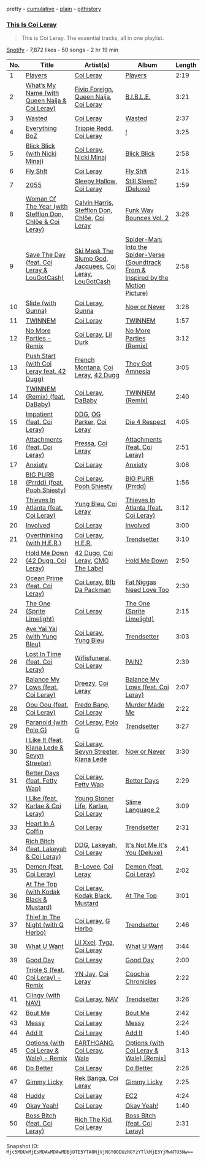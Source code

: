 pretty - [cumulative](/playlists/cumulative/37i9dQZF1DZ06evO3TuhDH.md) - [plain](/playlists/plain/37i9dQZF1DZ06evO3TuhDH) - [githistory](https://github.githistory.xyz/mackorone/spotify-playlist-archive/blob/main/playlists/plain/37i9dQZF1DZ06evO3TuhDH)

### [This Is Coi Leray](https://open.spotify.com/playlist/37i9dQZF1DZ06evO3TuhDH)

> This is Coi Leray\. The essential tracks, all in one playlist.

[Spotify](https://open.spotify.com/user/spotify) - 7,872 likes - 50 songs - 2 hr 19 min

| No. | Title | Artist(s) | Album | Length |
|---|---|---|---|---|
| 1 | [Players](https://open.spotify.com/track/6UN73IYd0hZxLi8wFPMQij) | [Coi Leray](https://open.spotify.com/artist/6AMd49uBDJfhf30Ak2QR5s) | [Players](https://open.spotify.com/album/4cAAsw7mPkGt15GXQzWlrM) | 2:19 |
| 2 | [What’s My Name \(with Queen Naija & Coi Leray\)](https://open.spotify.com/track/5m4TMhR7wQQGxelJa7lToQ) | [Fivio Foreign](https://open.spotify.com/artist/14CHVeJGrR5xgUGQFV5BVM), [Queen Naija](https://open.spotify.com/artist/3nViOFa3kZW8OMSNOzwr98), [Coi Leray](https://open.spotify.com/artist/6AMd49uBDJfhf30Ak2QR5s) | [B.I.B.L.E.](https://open.spotify.com/album/6np2Ix6RidhSseqw2dZovP) | 3:21 |
| 3 | [Wasted](https://open.spotify.com/track/78crxkAaQ38xBYs4uM5Xkz) | [Coi Leray](https://open.spotify.com/artist/6AMd49uBDJfhf30Ak2QR5s) | [Wasted](https://open.spotify.com/album/6L96Vte8baOFYbFB3HIIqZ) | 2:37 |
| 4 | [Everything BoZ](https://open.spotify.com/track/1WnKJJKMtnmPdvFGOxcRVZ) | [Trippie Redd](https://open.spotify.com/artist/6Xgp2XMz1fhVYe7i6yNAax), [Coi Leray](https://open.spotify.com/artist/6AMd49uBDJfhf30Ak2QR5s) | [!](https://open.spotify.com/album/11vLnrFGWQRbonR6wFuCf8) | 3:25 |
| 5 | [Blick Blick \(with Nicki Minaj\)](https://open.spotify.com/track/7LczcBaamU9pTkV4Cl9NyX) | [Coi Leray](https://open.spotify.com/artist/6AMd49uBDJfhf30Ak2QR5s), [Nicki Minaj](https://open.spotify.com/artist/0hCNtLu0JehylgoiP8L4Gh) | [Blick Blick](https://open.spotify.com/album/0UiZQvEgPpnPV6fuvmWTKf) | 2:58 |
| 6 | [Fly Sh!t](https://open.spotify.com/track/3HbMXSKuTdKWChpvMIKhg5) | [Coi Leray](https://open.spotify.com/artist/6AMd49uBDJfhf30Ak2QR5s) | [Fly Sh!t](https://open.spotify.com/album/38tlAzTpYRs5lL14yBjLxj) | 2:15 |
| 7 | [2055](https://open.spotify.com/track/0VhA1feaHVoftAyZ5fGGHA) | [Sleepy Hallow](https://open.spotify.com/artist/6EPlBSH2RSiettczlz7ihV), [Coi Leray](https://open.spotify.com/artist/6AMd49uBDJfhf30Ak2QR5s) | [Still Sleep? \(Deluxe\)](https://open.spotify.com/album/0ZjOFfItjIA9YbzhERRIBr) | 1:59 |
| 8 | [Woman Of The Year \(with Stefflon Don, Chlöe & Coi Leray\)](https://open.spotify.com/track/2Tg6UGiplOTWZalFj1eY6y) | [Calvin Harris](https://open.spotify.com/artist/7CajNmpbOovFoOoasH2HaY), [Stefflon Don](https://open.spotify.com/artist/2ExGrw6XpbtUAJHTLtUXUD), [Chlöe](https://open.spotify.com/artist/1FtBEIWAwvw5ymBen5GICR), [Coi Leray](https://open.spotify.com/artist/6AMd49uBDJfhf30Ak2QR5s) | [Funk Wav Bounces Vol\. 2](https://open.spotify.com/album/49DV9eFp2xTdtO7veew5xS) | 3:26 |
| 9 | [Save The Day \(feat\. Coi Leray & LouGotCash\)](https://open.spotify.com/track/0vkzRCT7wzqWCFJw5TN1MQ) | [Ski Mask The Slump God](https://open.spotify.com/artist/2rhFzFmezpnW82MNqEKVry), [Jacquees](https://open.spotify.com/artist/4tMm1dU6Gn04VAZ9ClHcIZ), [Coi Leray](https://open.spotify.com/artist/6AMd49uBDJfhf30Ak2QR5s), [LouGotCash](https://open.spotify.com/artist/1Sz0VZ2PxcZPD2qRIX9GSK) | [Spider\-Man: Into the Spider\-Verse \(Soundtrack From & Inspired by the Motion Picture\)](https://open.spotify.com/album/35s58BRTGAEWztPo9WqCIs) | 2:58 |
| 10 | [Slide \(with Gunna\)](https://open.spotify.com/track/5zYmGeAGeqM4pA4jb64NHI) | [Coi Leray](https://open.spotify.com/artist/6AMd49uBDJfhf30Ak2QR5s), [Gunna](https://open.spotify.com/artist/2hlmm7s2ICUX0LVIhVFlZQ) | [Now or Never](https://open.spotify.com/album/1H9q5lbH1sO7Xn1W27Ms8G) | 3:28 |
| 11 | [TWINNEM](https://open.spotify.com/track/3oE2HPoP7DCgxhrqjAosZY) | [Coi Leray](https://open.spotify.com/artist/6AMd49uBDJfhf30Ak2QR5s) | [TWINNEM](https://open.spotify.com/album/0Am2vQjzogt7wnXMzzC8Mr) | 1:57 |
| 12 | [No More Parties \- Remix](https://open.spotify.com/track/5A4WcRuy0FFEAC5pAK43oa) | [Coi Leray](https://open.spotify.com/artist/6AMd49uBDJfhf30Ak2QR5s), [Lil Durk](https://open.spotify.com/artist/3hcs9uc56yIGFCSy9leWe7) | [No More Parties \(Remix\)](https://open.spotify.com/album/4H8JPgTkCXVgVr8e2J5tKX) | 3:12 |
| 13 | [Push Start \(with Coi Leray feat\. 42 Dugg\)](https://open.spotify.com/track/5DnubkVCDDFfcejkhtnM79) | [French Montana](https://open.spotify.com/artist/6vXTefBL93Dj5IqAWq6OTv), [Coi Leray](https://open.spotify.com/artist/6AMd49uBDJfhf30Ak2QR5s), [42 Dugg](https://open.spotify.com/artist/45gHcnDnMC15sgx3VL7ROG) | [They Got Amnesia](https://open.spotify.com/album/0dMCnf42bF5BSLhDr2EMyl) | 3:05 |
| 14 | [TWINNEM \(Remix\) \(feat\. DaBaby\)](https://open.spotify.com/track/21hKipgjcM6JL2mmoUKrQi) | [Coi Leray](https://open.spotify.com/artist/6AMd49uBDJfhf30Ak2QR5s), [DaBaby](https://open.spotify.com/artist/4r63FhuTkUYltbVAg5TQnk) | [TWINNEM \(Remix\)](https://open.spotify.com/album/6nyv0dtJ2Om5xkkCsIvCZd) | 2:40 |
| 15 | [Impatient \(feat\. Coi Leray\)](https://open.spotify.com/track/5LE8xsgXORBCV70UKd7ywp) | [DDG](https://open.spotify.com/artist/0WK3H9OErSn5zKOkOV5egm), [OG Parker](https://open.spotify.com/artist/5hhgghBFkLDdMn93GW4x3I), [Coi Leray](https://open.spotify.com/artist/6AMd49uBDJfhf30Ak2QR5s) | [Die 4 Respect](https://open.spotify.com/album/4TzzpYnIMI8opSO9koKKVG) | 4:05 |
| 16 | [Attachments \(feat\. Coi Leray\)](https://open.spotify.com/track/4nyRXQQkM69kmaxiyCKMCr) | [Pressa](https://open.spotify.com/artist/5olrQpDroHT7sjmYWMLivy), [Coi Leray](https://open.spotify.com/artist/6AMd49uBDJfhf30Ak2QR5s) | [Attachments \(feat\. Coi Leray\)](https://open.spotify.com/album/6CMpc5ukVsV1HJUWwLMHBJ) | 2:51 |
| 17 | [Anxiety](https://open.spotify.com/track/7ewmy2XLAnCAwUsYw4MiUl) | [Coi Leray](https://open.spotify.com/artist/6AMd49uBDJfhf30Ak2QR5s) | [Anxiety](https://open.spotify.com/album/0qpJG5o7TzjB6x5kfKMLa7) | 3:06 |
| 18 | [BIG PURR \(Prrdd\) \(feat\. Pooh Shiesty\)](https://open.spotify.com/track/5byWPNSh2hi0ULmDxBgLyV) | [Coi Leray](https://open.spotify.com/artist/6AMd49uBDJfhf30Ak2QR5s), [Pooh Shiesty](https://open.spotify.com/artist/5F1aAS1duwlzExnPs3l2Xe) | [BIG PURR \(Prrdd\)](https://open.spotify.com/album/4I7EKdVEB8S9LjRfNoOV0o) | 1:56 |
| 19 | [Thieves In Atlanta \(feat\. Coi Leray\)](https://open.spotify.com/track/0O6vnplGquhXRh0Zghyr8w) | [Yung Bleu](https://open.spotify.com/artist/3KNIG74xSTc3dj0TRy7pGX), [Coi Leray](https://open.spotify.com/artist/6AMd49uBDJfhf30Ak2QR5s) | [Thieves In Atlanta \(feat\. Coi Leray\)](https://open.spotify.com/album/5NaBcPMcvwIRCLw3wjlkod) | 3:12 |
| 20 | [Involved](https://open.spotify.com/track/4Zj2W1HdImJ9mN779m9jHt) | [Coi Leray](https://open.spotify.com/artist/6AMd49uBDJfhf30Ak2QR5s) | [Involved](https://open.spotify.com/album/2UL9j77BeQLGS9IMoh5SUv) | 3:00 |
| 21 | [Overthinking \(with H.E.R.\)](https://open.spotify.com/track/5IaKG7RVFKddipzaOeide9) | [Coi Leray](https://open.spotify.com/artist/6AMd49uBDJfhf30Ak2QR5s), [H.E.R.](https://open.spotify.com/artist/3Y7RZ31TRPVadSFVy1o8os) | [Trendsetter](https://open.spotify.com/album/5diRNQUhdOVkGo8TbWnMIx) | 3:10 |
| 22 | [Hold Me Down \(42 Dugg, Coi Leray\)](https://open.spotify.com/track/3RXjFdXvbIIydnkrCKIjcA) | [42 Dugg](https://open.spotify.com/artist/45gHcnDnMC15sgx3VL7ROG), [Coi Leray](https://open.spotify.com/artist/6AMd49uBDJfhf30Ak2QR5s), [CMG The Label](https://open.spotify.com/artist/3rO1KMi81CCLjSjkImNtrA) | [Hold Me Down](https://open.spotify.com/album/3ZnMKPhpgpTwXRSrXZ4XEm) | 2:50 |
| 23 | [Ocean Prime \(feat\. Coi Leray\)](https://open.spotify.com/track/17lzuZ03enjlAQ8RHBx3aN) | [Coi Leray](https://open.spotify.com/artist/6AMd49uBDJfhf30Ak2QR5s), [Bfb Da Packman](https://open.spotify.com/artist/3C1bStPNVIPmGIrORT5OlF) | [Fat Niggas Need Love Too](https://open.spotify.com/album/5OtBIO7dEq9iupw2BbIS9D) | 2:30 |
| 24 | [The One \(Sprite Limelight\)](https://open.spotify.com/track/22Xi8off2rIqT1kwTZXKPW) | [Coi Leray](https://open.spotify.com/artist/6AMd49uBDJfhf30Ak2QR5s) | [The One \(Sprite Limelight\)](https://open.spotify.com/album/6UF46ZzBvi3EiXDZmtwyXV) | 2:15 |
| 25 | [Aye Yai Yai \(with Yung Bleu\)](https://open.spotify.com/track/2QODQZUTSvhdAdXvQO418e) | [Coi Leray](https://open.spotify.com/artist/6AMd49uBDJfhf30Ak2QR5s), [Yung Bleu](https://open.spotify.com/artist/3KNIG74xSTc3dj0TRy7pGX) | [Trendsetter](https://open.spotify.com/album/5diRNQUhdOVkGo8TbWnMIx) | 3:03 |
| 26 | [Lost In Time \(feat\. Coi Leray\)](https://open.spotify.com/track/3jjiozyhDFsR4Rolx5bppS) | [Wifisfuneral](https://open.spotify.com/artist/1vb1XqzyNMQ16BqbxRz5BV), [Coi Leray](https://open.spotify.com/artist/6AMd49uBDJfhf30Ak2QR5s) | [PAIN?](https://open.spotify.com/album/3thS5m3xP8MgMarJwi9IAD) | 2:39 |
| 27 | [Balance My Lows \(feat\. Coi Leray\)](https://open.spotify.com/track/1w4zc04CreWVxEmljzeykK) | [Dreezy](https://open.spotify.com/artist/7gWumE1wMALHXANLSIt054), [Coi Leray](https://open.spotify.com/artist/6AMd49uBDJfhf30Ak2QR5s) | [Balance My Lows \(feat\. Coi Leray\)](https://open.spotify.com/album/1Ez46n26k39YixXE5N9Dyq) | 2:07 |
| 28 | [Oou Oou \(feat\. Coi Leray\)](https://open.spotify.com/track/64lcp0LwdQLvxxsgYaGOqd) | [Fredo Bang](https://open.spotify.com/artist/4yTmEo2clwWq2jwelvqgVv), [Coi Leray](https://open.spotify.com/artist/6AMd49uBDJfhf30Ak2QR5s) | [Murder Made Me](https://open.spotify.com/album/0KNl6GATG5LULCHTCQpSgZ) | 2:22 |
| 29 | [Paranoid \(with Polo G\)](https://open.spotify.com/track/5nY13Y42kWZ2o39R9zM3mF) | [Coi Leray](https://open.spotify.com/artist/6AMd49uBDJfhf30Ak2QR5s), [Polo G](https://open.spotify.com/artist/6AgTAQt8XS6jRWi4sX7w49) | [Trendsetter](https://open.spotify.com/album/5diRNQUhdOVkGo8TbWnMIx) | 3:27 |
| 30 | [I Like It \(feat\. Kiana Lede & Sevyn Streeter\)](https://open.spotify.com/track/6C1yG7dmGZQcIxtHADDLeS) | [Coi Leray](https://open.spotify.com/artist/6AMd49uBDJfhf30Ak2QR5s), [Sevyn Streeter](https://open.spotify.com/artist/6If57j6e3TXXk0HiLcIZca), [Kiana Ledé](https://open.spotify.com/artist/7jZMxhsB8djyIbYmoiJSTs) | [Now or Never](https://open.spotify.com/album/1H9q5lbH1sO7Xn1W27Ms8G) | 3:30 |
| 31 | [Better Days \(feat\. Fetty Wap\)](https://open.spotify.com/track/0DW8r8w96IoIsxqqV2VNXf) | [Coi Leray](https://open.spotify.com/artist/6AMd49uBDJfhf30Ak2QR5s), [Fetty Wap](https://open.spotify.com/artist/6PXS4YHDkKvl1wkIl4V8DL) | [Better Days](https://open.spotify.com/album/72III2Pl6XTrDBdbjUheSW) | 2:29 |
| 32 | [I Like \(feat\. Karlae & Coi Leray\)](https://open.spotify.com/track/1OuwfVcdn99T9SPBHaVTNn) | [Young Stoner Life](https://open.spotify.com/artist/1xr2G8Hlx4QWmT9HaUbmoO), [Karlae](https://open.spotify.com/artist/6RY7kT6PGGzAA3TG3s4Qmp), [Coi Leray](https://open.spotify.com/artist/6AMd49uBDJfhf30Ak2QR5s) | [Slime Language 2](https://open.spotify.com/album/3ihwKkIMJWmmp1huNH0iWC) | 3:09 |
| 33 | [Heart In A Coffin](https://open.spotify.com/track/3eW97X88caKutrSFklw4ae) | [Coi Leray](https://open.spotify.com/artist/6AMd49uBDJfhf30Ak2QR5s) | [Trendsetter](https://open.spotify.com/album/5diRNQUhdOVkGo8TbWnMIx) | 2:31 |
| 34 | [Rich Bitch \(feat\. Lakeyah & Coi Leray\)](https://open.spotify.com/track/0KIxQnTtdBtQmLA3oXzFEB) | [DDG](https://open.spotify.com/artist/0WK3H9OErSn5zKOkOV5egm), [Lakeyah](https://open.spotify.com/artist/77gMBvQ2frbQAPyCeoYGm7), [Coi Leray](https://open.spotify.com/artist/6AMd49uBDJfhf30Ak2QR5s) | [It's Not Me It's You \(Deluxe\)](https://open.spotify.com/album/4JUp6qReEgKfOP76grq6v0) | 2:41 |
| 35 | [Demon \(feat\. Coi Leray\)](https://open.spotify.com/track/3QB87iPcNT3pNOSqDGQUHG) | [B\-Lovee](https://open.spotify.com/artist/7hf5PZjVOqTQ2id3PF7I5Y), [Coi Leray](https://open.spotify.com/artist/6AMd49uBDJfhf30Ak2QR5s) | [Demon \(feat\. Coi Leray\)](https://open.spotify.com/album/4EwRqzafybk4iS0XUBXE9Z) | 2:02 |
| 36 | [At The Top \(with Kodak Black & Mustard\)](https://open.spotify.com/track/4buaMK8tYXGF7Ca3u8iLtE) | [Coi Leray](https://open.spotify.com/artist/6AMd49uBDJfhf30Ak2QR5s), [Kodak Black](https://open.spotify.com/artist/46SHBwWsqBkxI7EeeBEQG7), [Mustard](https://open.spotify.com/artist/0YinUQ50QDB7ZxSCLyQ40k) | [At The Top](https://open.spotify.com/album/7fQLpnEw13xochCUd776UZ) | 3:01 |
| 37 | [Thief In The Night \(with G Herbo\)](https://open.spotify.com/track/46gUCMauloWD4iuobiQdsu) | [Coi Leray](https://open.spotify.com/artist/6AMd49uBDJfhf30Ak2QR5s), [G Herbo](https://open.spotify.com/artist/5QdEbQJ3ylBnc3gsIASAT5) | [Trendsetter](https://open.spotify.com/album/5diRNQUhdOVkGo8TbWnMIx) | 2:46 |
| 38 | [What U Want](https://open.spotify.com/track/4wOyrbNG5eEv5ZF5oVqHtX) | [Lil Xxel](https://open.spotify.com/artist/7iDeMFJKjI1ak40N3hoYOZ), [Tyga](https://open.spotify.com/artist/5LHRHt1k9lMyONurDHEdrp), [Coi Leray](https://open.spotify.com/artist/6AMd49uBDJfhf30Ak2QR5s) | [What U Want](https://open.spotify.com/album/2dHNueuBm0PuI5gF5J5Ubh) | 3:44 |
| 39 | [Good Day](https://open.spotify.com/track/3kSjbNmDdq6rgyELhRDUCk) | [Coi Leray](https://open.spotify.com/artist/6AMd49uBDJfhf30Ak2QR5s) | [Good Day](https://open.spotify.com/album/3ZbZ9tT5ezKW5I9QpD5pO3) | 2:00 |
| 40 | [Triple S \(feat\. Coi Leray\) \- Remix](https://open.spotify.com/track/6tvSjlsN5Y37aTv4kJY6np) | [YN Jay](https://open.spotify.com/artist/3gIWD9hK0VEhgsSrLu19PU), [Coi Leray](https://open.spotify.com/artist/6AMd49uBDJfhf30Ak2QR5s) | [Coochie Chronicles](https://open.spotify.com/album/12KOxvR0lRUkPeiKYSS4RI) | 2:22 |
| 41 | [Clingy \(with NAV\)](https://open.spotify.com/track/5kvW17aKJGgLBsoSmuOdxM) | [Coi Leray](https://open.spotify.com/artist/6AMd49uBDJfhf30Ak2QR5s), [NAV](https://open.spotify.com/artist/7rkW85dBwwrJtlHRDkJDAC) | [Trendsetter](https://open.spotify.com/album/5diRNQUhdOVkGo8TbWnMIx) | 3:26 |
| 42 | [Bout Me](https://open.spotify.com/track/6STioLUbiT8SvFuL3ozx8x) | [Coi Leray](https://open.spotify.com/artist/6AMd49uBDJfhf30Ak2QR5s) | [Bout Me](https://open.spotify.com/album/0ZSBQlfvi82iDdNLQkqQ3d) | 2:42 |
| 43 | [Messy](https://open.spotify.com/track/2K1hsMf2MZ5lRN2dEDalAv) | [Coi Leray](https://open.spotify.com/artist/6AMd49uBDJfhf30Ak2QR5s) | [Messy](https://open.spotify.com/album/31U14pPaowEmeGUVZAwYHP) | 2:24 |
| 44 | [Add It](https://open.spotify.com/track/0xIYGzbDYQLLAHmDtPWaY3) | [Coi Leray](https://open.spotify.com/artist/6AMd49uBDJfhf30Ak2QR5s) | [Add It](https://open.spotify.com/album/6cdiwNAHltVS3FKRWXsism) | 1:40 |
| 45 | [Options \(with Coi Leray & Wale\) \- Remix](https://open.spotify.com/track/1O110m9QKRYpE14dfqHzg5) | [EARTHGANG](https://open.spotify.com/artist/5MbNzCW3qokGyoo9giHA3V), [Coi Leray](https://open.spotify.com/artist/6AMd49uBDJfhf30Ak2QR5s), [Wale](https://open.spotify.com/artist/67nwj3Y5sZQLl72VNUHEYE) | [Options \(with Coi Leray & Wale\) \[Remix\]](https://open.spotify.com/album/3aU4rpw0vnlJF8wqzAlhcI) | 3:13 |
| 46 | [Do Better](https://open.spotify.com/track/0EH29Rmc5ub2b759ArNxlW) | [Coi Leray](https://open.spotify.com/artist/6AMd49uBDJfhf30Ak2QR5s) | [Do Better](https://open.spotify.com/album/6kD8b41MqeJzWIRJxVHDxL) | 2:28 |
| 47 | [Gimmy Licky](https://open.spotify.com/track/7qKAeMy5AB8qw7S3vKx8Rc) | [Rek Banga](https://open.spotify.com/artist/4xB6xmaqMX7ZAnyZFzdCeu), [Coi Leray](https://open.spotify.com/artist/6AMd49uBDJfhf30Ak2QR5s) | [Gimmy Licky](https://open.spotify.com/album/360E7b1SscAVvvS6O7N7tn) | 2:25 |
| 48 | [Huddy](https://open.spotify.com/track/5AJfj6wlGtaWlhd71RAxTG) | [Coi Leray](https://open.spotify.com/artist/6AMd49uBDJfhf30Ak2QR5s) | [EC2](https://open.spotify.com/album/7x4F4nXWjtsM1mCKY8ljJb) | 4:24 |
| 49 | [Okay Yeah!](https://open.spotify.com/track/2MyBXnGc9dK06pceZaNIul) | [Coi Leray](https://open.spotify.com/artist/6AMd49uBDJfhf30Ak2QR5s) | [Okay Yeah!](https://open.spotify.com/album/5hOKJshWZ2bLaVg0qdnVaA) | 1:40 |
| 50 | [Boss Bitch \(feat\. Coi Leray\)](https://open.spotify.com/track/2UtlqGUjgniHzwawSJhvdh) | [Rich The Kid](https://open.spotify.com/artist/1pPmIToKXyGdsCF6LmqLmI), [Coi Leray](https://open.spotify.com/artist/6AMd49uBDJfhf30Ak2QR5s) | [Boss Bitch \(feat\. Coi Leray\)](https://open.spotify.com/album/7wdF4AvgD0sDdslF9l5FgP) | 2:31 |

Snapshot ID: `Mjc5MDUxMjEsMDAwMDAwMDBjOTE5YTA0NjVjNGY0ODUzNGYzYTlkMjE3YjMwNTU5Nw==`
